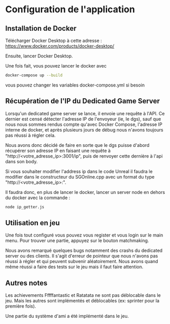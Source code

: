 # Configuration de l'application

## Installation de Docker

Télécharger Docker Desktop à cette adresse : https://www.docker.com/products/docker-desktop/

Ensuite, lancer Docker Desktop.

Une fois fait, vous pouvez lancer le docker avec

```bash
docker-compose up --build
```
vous pouvez changer les variables docker-compose.yml si besoin

## Récupération de l'IP du Dedicated Game Server

Lorsqu'un dedicated game server se lance, il envoie une requête à l'API. Ce dernier est censé détecter l'adresse IP de l'envoyeur (ie, le dgs), sauf que nous nous sommes rendus compte qu'avec Docker Compose, l'adresse IP interne de docker, et après plusieurs jours de débug nous n'avons toujours pas réussi à régler cela. 

Nous avons donc décidé de faire en sorte que le dgs puisse d'abord récupérer son adresse IP en faisant une requête à "http://<votre_adresse_ip>:3001/ip", puis de renvoyer cette dernière à l'api dans son body. 

Si vous souhaiter modifier l'address ip dans le code Unreal il faudra le modifier dans le constructeur du SGOnline.cpp avec un format du type "http://<votre_adresse_ip>:".

Il faudra donc, en plus de lancer le docker, lancer un server node en dehors du docker avec la commande :

```bash
node ip_getter.js
```
## Utilisation en jeu

Une fois tout configuré vous pouvez vous register et vous login sur le main menu.
Pour trouver une partie, appuyez sur le bouton matchmaking.

Nous avons remarqué quelques bugs notamment des crashs du dedicated server ou des clients.
Il s'agit d'erreur de pointeur que nous n'avons pas réussi à régler et qui peuvent subvenir aléatoirement.
Nous avons quand même réussi a faire des tests sur le jeu mais il faut faire attention.

## Autres notes

Les achievements Fffffantastic et Ratatata ne sont pas déblocable dans le jeu.
Mais les autres sont implémentés et déblocables (ex: sprinter pour la première fois).

Une partie du système d'ami a été implémenté dans le jeu.